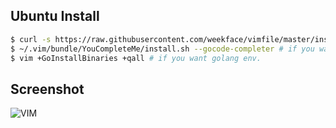 ## Ubuntu Install

```bash
$ curl -s https://raw.githubusercontent.com/weekface/vimfile/master/install | bash
$ ~/.vim/bundle/YouCompleteMe/install.sh --gocode-completer # if you want golang env.
$ vim +GoInstallBinaries +qall # if you want golang env.
```

## Screenshot

![VIM](https://raw.github.com/weekface/vimfile/master/vim.png)

